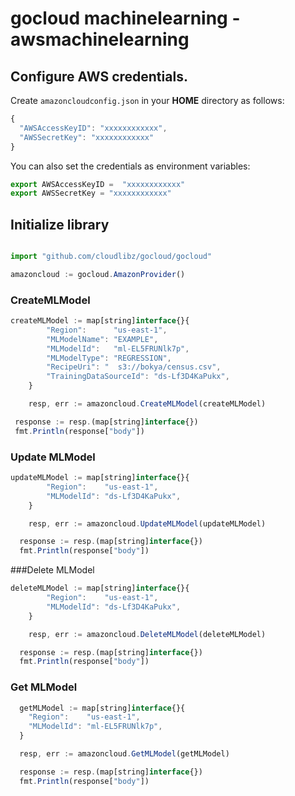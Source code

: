 # gocloud machinelearning - awsmachinelearning

## Configure AWS credentials.

Create `amazoncloudconfig.json` in your <b>HOME</b> directory as follows:
```js
{
  "AWSAccessKeyID": "xxxxxxxxxxxx",
  "AWSSecretKey": "xxxxxxxxxxxx"
}
```

You can also set the credentials as environment variables:
```js
export AWSAccessKeyID =  "xxxxxxxxxxxx"
export AWSSecretKey = "xxxxxxxxxxxx"
```

## Initialize library

```js

import "github.com/cloudlibz/gocloud/gocloud"

amazoncloud := gocloud.AmazonProvider()

```

### CreateMLModel

```js
createMLModel := map[string]interface{}{
		"Region":      "us-east-1",
		"MLModelName": "EXAMPLE",
		"MLModelId":   "ml-EL5FRUNlk7p",
		"MLModelType": "REGRESSION",
		"RecipeUri": "	s3://bokya/census.csv",
		"TrainingDataSourceId": "ds-Lf3D4KaPukx",
	}

	resp, err := amazoncloud.CreateMLModel(createMLModel)

 response := resp.(map[string]interface{})
 fmt.Println(response["body"])
```

### Update MLModel

```js
updateMLModel := map[string]interface{}{
		"Region":    "us-east-1",
		"MLModelId": "ds-Lf3D4KaPukx",
	}

	resp, err := amazoncloud.UpdateMLModel(updateMLModel)

  response := resp.(map[string]interface{})
  fmt.Println(response["body"])
```

###Delete MLModel

```js
deleteMLModel := map[string]interface{}{
		"Region":    "us-east-1",
		"MLModelId": "ds-Lf3D4KaPukx",
	}

	resp, err := amazoncloud.DeleteMLModel(deleteMLModel)

  response := resp.(map[string]interface{})
  fmt.Println(response["body"])
```

### Get MLModel

```js
  getMLModel := map[string]interface{}{
    "Region":    "us-east-1",
    "MLModelId": "ml-EL5FRUNlk7p",
  }

  resp, err := amazoncloud.GetMLModel(getMLModel)

  response := resp.(map[string]interface{})
  fmt.Println(response["body"])
```
